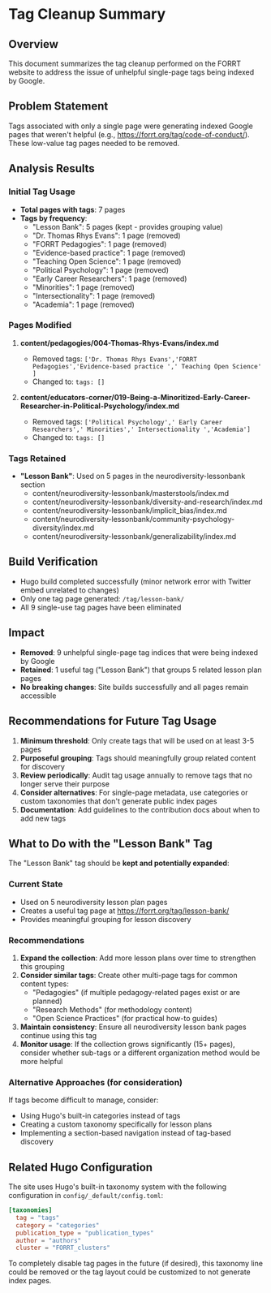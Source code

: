 # Tag Cleanup Summary

## Overview
This document summarizes the tag cleanup performed on the FORRT website to address the issue of unhelpful single-page tags being indexed by Google.

## Problem Statement
Tags associated with only a single page were generating indexed Google pages that weren't helpful (e.g., https://forrt.org/tag/code-of-conduct/). These low-value tag pages needed to be removed.

## Analysis Results

### Initial Tag Usage
- **Total pages with tags**: 7 pages
- **Tags by frequency**:
  - "Lesson Bank": 5 pages (kept - provides grouping value)
  - "Dr. Thomas Rhys Evans": 1 page (removed)
  - "FORRT Pedagogies": 1 page (removed)
  - "Evidence-based practice": 1 page (removed)
  - "Teaching Open Science": 1 page (removed)
  - "Political Psychology": 1 page (removed)
  - "Early Career Researchers": 1 page (removed)
  - "Minorities": 1 page (removed)
  - "Intersectionality": 1 page (removed)
  - "Academia": 1 page (removed)

### Pages Modified
1. **content/pedagogies/004-Thomas-Rhys-Evans/index.md**
   - Removed tags: `['Dr. Thomas Rhys Evans','FORRT Pedagogies','Evidence-based practice ',' Teaching Open Science' ]`
   - Changed to: `tags: []`

2. **content/educators-corner/019-Being-a-Minoritized-Early-Career-Researcher-in-Political-Psychology/index.md**
   - Removed tags: `['Political Psychology',' Early Career Researchers',' Minorities',' Intersectionality ','Academia']`
   - Changed to: `tags: []`

### Tags Retained
- **"Lesson Bank"**: Used on 5 pages in the neurodiversity-lessonbank section
  - content/neurodiversity-lessonbank/masterstools/index.md
  - content/neurodiversity-lessonbank/diversity-and-research/index.md
  - content/neurodiversity-lessonbank/implicit_bias/index.md
  - content/neurodiversity-lessonbank/community-psychology-diversity/index.md
  - content/neurodiversity-lessonbank/generalizability/index.md

## Build Verification
- Hugo build completed successfully (minor network error with Twitter embed unrelated to changes)
- Only one tag page generated: `/tag/lesson-bank/`
- All 9 single-use tag pages have been eliminated

## Impact
- **Removed**: 9 unhelpful single-page tag indices that were being indexed by Google
- **Retained**: 1 useful tag ("Lesson Bank") that groups 5 related lesson plan pages
- **No breaking changes**: Site builds successfully and all pages remain accessible

## Recommendations for Future Tag Usage
1. **Minimum threshold**: Only create tags that will be used on at least 3-5 pages
2. **Purposeful grouping**: Tags should meaningfully group related content for discovery
3. **Review periodically**: Audit tag usage annually to remove tags that no longer serve their purpose
4. **Consider alternatives**: For single-page metadata, use categories or custom taxonomies that don't generate public index pages
5. **Documentation**: Add guidelines to the contribution docs about when to add new tags

## What to Do with the "Lesson Bank" Tag

The "Lesson Bank" tag should be **kept and potentially expanded**:

### Current State
- Used on 5 neurodiversity lesson plan pages
- Creates a useful tag page at https://forrt.org/tag/lesson-bank/
- Provides meaningful grouping for lesson discovery

### Recommendations
1. **Expand the collection**: Add more lesson plans over time to strengthen this grouping
2. **Consider similar tags**: Create other multi-page tags for common content types:
   - "Pedagogies" (if multiple pedagogy-related pages exist or are planned)
   - "Research Methods" (for methodology content)
   - "Open Science Practices" (for practical how-to guides)
3. **Maintain consistency**: Ensure all neurodiversity lesson bank pages continue using this tag
4. **Monitor usage**: If the collection grows significantly (15+ pages), consider whether sub-tags or a different organization method would be more helpful

### Alternative Approaches (for consideration)
If tags become difficult to manage, consider:
- Using Hugo's built-in categories instead of tags
- Creating a custom taxonomy specifically for lesson plans
- Implementing a section-based navigation instead of tag-based discovery

## Related Hugo Configuration
The site uses Hugo's built-in taxonomy system with the following configuration in `config/_default/config.toml`:
```toml
[taxonomies]
  tag = "tags"
  category = "categories"
  publication_type = "publication_types"
  author = "authors"
  cluster = "FORRT_clusters"
```

To completely disable tag pages in the future (if desired), this taxonomy line could be removed or the tag layout could be customized to not generate index pages.
